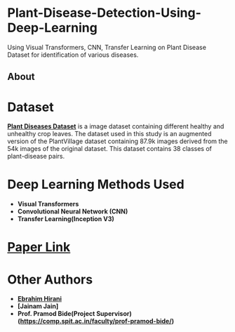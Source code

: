 # Plant-Disease-Detection-Using-Deep-Learning
Using Visual Transformers, CNN, Transfer Learning on Plant Disease Dataset for identification of various diseases. 

## About 

# Dataset 
**[Plant Diseases Dataset](https://www.kaggle.com/vipoooool/new-plant-diseases-dataset)** is a image dataset containing different healthy and unhealthy crop leaves. The dataset used in this study is an augmented version of the PlantVillage dataset containing 87.9k images derived from the 54k images of the original dataset. This dataset contains 38 classes of plant-disease pairs. 

# Deep Learning Methods Used
 * **Visual Transformers**
 * **Convolutional Neural Network (CNN)**
 * **Transfer Learning(Inception V3)**

# [Paper Link](https://ieeexplore.ieee.org/document/9417910)

# Other Authors
* **[Ebrahim Hirani](https://github.com/EbsHirani)**
* **[Jainam Jain]**
* **Prof. Pramod Bide(Project Supervisor)(https://comp.spit.ac.in/faculty/prof-pramod-bide/)**
 
